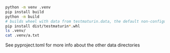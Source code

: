 ```bash
python -m venv .venv
pip install build
python -m build
# builds wheel with data from testmaturin.data, the default non-configured svalue
pip install dist/testmaturin*.whl
ls .venv/
cat .venv/a.txt
```

See pyproject.toml for more info about the other data directories
